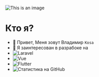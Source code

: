 ![This is an image](https://sun5-4.userapi.com/s/v1/if2/aH-sjuMCyyq4JRYUqMULHYfk9Ntp_QNCvbFaNuL-aNu-mNe31LRi20Lm38SKzWoZmTPEyJofeECU09efgvDkJh0s.jpg?size=2120x352&quality=96&type=album)


# Кто я?
- 👋 Привет, Меня зовут Владимир ```Kosa```
- 👀 Я заинтересован в разрабоке на
- ![Laravel](https://img.shields.io/badge/-Laravel-000000?style=for-the-badge&logo=Laravel)
- ![Vue](https://img.shields.io/badge/-Vue.Js-000000?style=for-the-badge&logo=Vue.js)
- ![Flutter](https://img.shields.io/badge/-Flutter-000000?style=for-the-badge&logo=Flutter)
- ![Статистика на GitHub](https://github-readme-stats.vercel.app/api?username=vova641&show_icons=true&theme=radical)


<!---
vova641/vova641 is a ✨ special ✨ repository because its `README.md` (this file) appears on your GitHub profile.
You can click the Preview link to take a look at your changes.
--->
